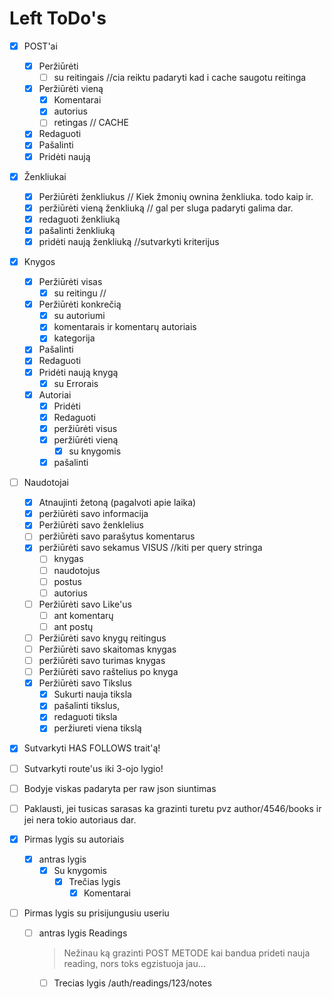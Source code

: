 # Left ToDo's

- [x] POST'ai
  - [x] Peržiūrėti
    - [ ] su reitingais //cia reiktu padaryti kad i cache saugotu reitinga
  - [x] Peržiūrėti vieną
    - [x] Komentarai
    - [x] autorius
    - [ ] retingas // CACHE
  - [x] Redaguoti
  - [x] Pašalinti
  - [x] Pridėti naują
- [x] Ženkliukai
  - [x] Peržiūrėti ženkliukus // Kiek žmonių ownina ženkliuka. todo kaip ir.
  - [x] peržiūrėti vieną ženkliuką // gal per sluga padaryti galima dar.
  - [x] redaguoti ženkliuką
  - [x] pašalinti ženkliuką
  - [x] pridėti naują ženkliuką //sutvarkyti kriterijus
- [x] Knygos
  - [x] Peržiūrėti visas
    - [x] su reitingu //
  - [x] Peržiūrėti konkrečią
    - [x] su autoriumi
    - [x] komentarais ir komentarų autoriais
    - [x] kategorija
  - [x] Pašalinti
  - [x] Redaguoti
  - [x] Pridėti naują knygą
    - [x] su Errorais
  - [x] Autoriai
    - [x] Pridėti
    - [x] Redaguoti
    - [x] peržiūrėti visus
    - [x] peržiūrėti vieną
      - [x] su knygomis
    - [x] pašalinti
- [ ] Naudotojai
  - [x] Atnaujinti žetoną (pagalvoti apie laika)
  - [x] peržiūrėti savo informacija
  - [x] Peržiūrėti savo ženklelius
  - [ ] peržiūrėti savo parašytus komentarus
  - [x] peržiūrėti savo sekamus VISUS //kiti per query stringa
    - [ ] knygas
    - [ ] naudotojus
    - [ ] postus
    - [ ] autorius
  - [ ] Peržiūrėti savo Like'us
    - [ ] ant komentarų
    - [ ] ant postų
  - [ ] Peržiūrėti savo knygų reitingus
  - [ ] Peržiūrėti savo skaitomas knygas
  - [ ] peržiūrėti savo turimas knygas
  - [ ] Peržiūrėti savo raštelius po knyga
  - [x] Peržiūrėti savo Tikslus
    - [x] Sukurti nauja tiksla
    - [x] pašalinti tikslus,
    - [x] redaguoti tiksla
    - [x] peržiureti viena tikslą
- [x] Sutvarkyti HAS FOLLOWS trait'ą!
- [ ] Sutvarkyti route'us iki 3-ojo lygio!
- [ ] Bodyje viskas padaryta per raw json siuntimas
- [ ] Paklausti, jei tusicas sarasas ka grazinti turetu pvz author/4546/books ir jei nera tokio autoriaus dar.

- [x] Pirmas lygis su autoriais
  - [x] antras lygis
    - [x] Su knygomis
      - [x] Trečias lygis
        - [x] Komentarai
- [ ] Pirmas lygis su prisijungusiu useriu
  - [ ] antras lygis Readings
    > Nežinau ką grazinti POST METODE kai bandua prideti nauja reading, nors toks egzistuoja jau...
    - [ ] Trecias lygis /auth/readings/123/notes

